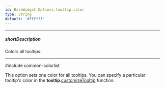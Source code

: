 ```yaml
---
id: BaseWidget.Options.tooltip.color
type: String
default: '#ffffff'
---
```

---
##### shortDescription
Colors all tooltips.

---
#include common-colorlist

This option sets one color for all tooltips. You can specify a particular tooltip's color in the **tooltip**.[customizeTooltip](/api-reference/20%20Data%20Visualization%20Widgets/BaseChart/1%20Configuration/tooltip/customizeTooltip.md '{basewidgetpath}/Configuration/tooltip#customizeTooltip') function.